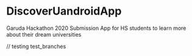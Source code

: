 # DiscoverUandroidApp
Garuda Hackathon 2020 Submission
App for HS students to learn more about their dream universities

// testing test_branches